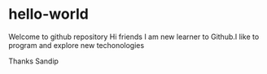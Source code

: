 # hello-world
Welcome to github repository
Hi friends
       I am new learner to Github.I like to program and explore new techonologies

Thanks
Sandip 
